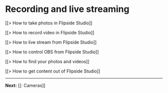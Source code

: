 # Recording and live streaming

[[> How to take photos in Flipside Studio]]

[[> How to record video in Flipside Studio]]

[[> How to live stream from Flipside Studio]]

[[> How to control OBS from Flipside Studio]]

[[> How to find your photos and videos]]

[[> How to get content out of Flipside Studio]]

---

**Next:** [[: Cameras]]
